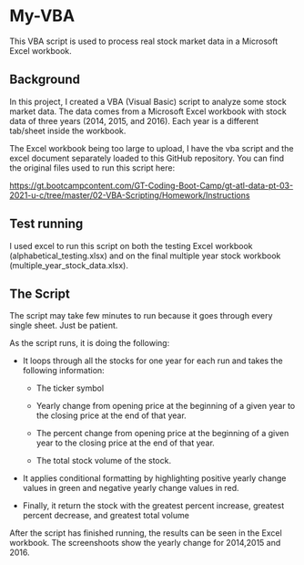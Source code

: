 # My-VBA
This VBA script is used to process real stock market data in a Microsoft Excel workbook.

## Background
In this project, I created a VBA (Visual Basic) script to analyze some stock market data. The data comes from a Microsoft Excel workbook with stock data of three years (2014, 2015, and 2016). Each year is a different tab/sheet inside the workbook. 

The Excel workbook being too large to upload, I have the vba script and the excel document separately loaded to this GitHub repository. 
You can find the original files used to run this script here:

https://gt.bootcampcontent.com/GT-Coding-Boot-Camp/gt-atl-data-pt-03-2021-u-c/tree/master/02-VBA-Scripting/Homework/Instructions

## Test running

I used excel to run this script on both the testing Excel workbook (alphabetical_testing.xlsx) and on the final multiple year stock workbook (multiple_year_stock_data.xlsx).

## The Script

The script may take few minutes to run because it goes through every single sheet. Just be patient.

As the script runs, it is doing the following:

* It loops through all the stocks for one year for each run and takes the following information:

  * The ticker symbol

  * Yearly change from opening price at the beginning of a given year to the closing price at the end of that year.
  
  * The percent change from opening price at the beginning of a given year to the closing price at the end of that year.
  
  * The total stock volume of the stock.

* It applies conditional formatting by highlighting positive yearly change values in green and negative yearly change values in red.

* Finally, it return the stock with the greatest percent increase, greatest percent decrease, and greatest total volume


After the script has finished running, the results can be seen in the Excel workbook. 
The screenshoots show the yearly change for 2014,2015 and 2016. 
